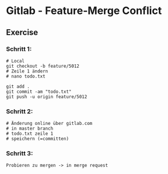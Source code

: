 # Gitlab - Feature-Merge Conflict 

## Exercise  

### Schritt 1:

```  
# Local 
git checkout -b feature/5012
# Zeile 1 ändern
# nano todo.txt
```

```
git add .
git commit -am "todo.txt"
git push -u origin feature/5012
```

### Schritt 2:

```
# Änderung online über gitlab.com 
# in master branch 
# todo.txt zeile 1 
# speichern (=committen) 
```

### Schritt 3:

```
Probieren zu mergen -> in merge request 
```

